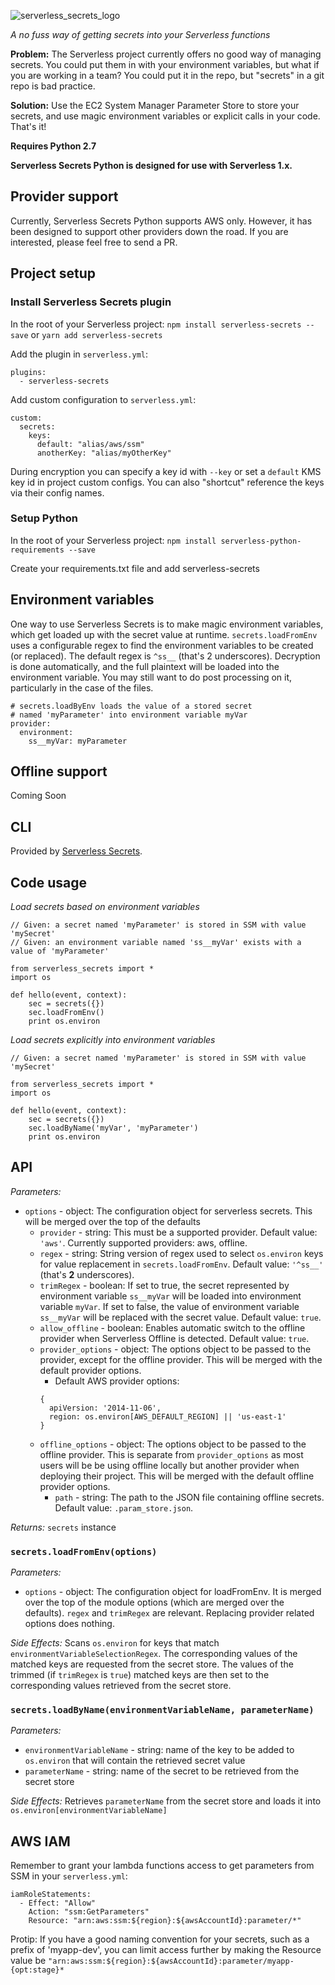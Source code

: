 ![serverless_secrets_logo](https://cloud.githubusercontent.com/assets/1689118/15905519/23bf2208-2d83-11e6-96fb-7dc1edd359ee.png)

*A no fuss way of getting secrets into your Serverless functions*

**Problem:** The Serverless project currently offers no good way of managing secrets.
You could put them in with your environment variables, but what if you are working in a team?
You could put it in the repo, but "secrets" in a git repo is bad practice.

**Solution:** Use the EC2 System Manager Parameter Store to store your secrets,
and use magic environment variables or explicit calls in your code. That's it!

**Requires Python 2.7**

**Serverless Secrets Python is designed for use with Serverless 1.x.**

## Provider support

Currently, Serverless Secrets Python supports AWS only. However, it has been designed to support
other providers down the road. If you are interested, please feel free to send a PR.

## Project setup

### Install Serverless Secrets plugin

In the root of your Serverless project:
`npm install serverless-secrets --save` or `yarn add serverless-secrets`

Add the plugin in `serverless.yml`:
```
plugins:
  - serverless-secrets
```

Add custom configuration to `serverless.yml`:
```
custom:
  secrets:
    keys:
      default: "alias/aws/ssm"
      anotherKey: "alias/myOtherKey"
```

During encryption you can specify a key id with `--key` or set a `default` KMS key id in project
custom configs. You can also "shortcut" reference the keys via their config names.

### Setup Python
In the root of your Serverless project:
`npm install serverless-python-requirements --save`

Create your requirements.txt file and add serverless-secrets

## Environment variables

One way to use Serverless Secrets is to make magic environment variables, which get loaded up with the secret
value at runtime. `secrets.loadFromEnv` uses a configurable regex to find the environment variables to be
created (or replaced). The default regex is `^ss__` (that's 2 underscores). Decryption is done automatically, and
the full plaintext will be loaded into the environment variable. You may still want to do post processing on it,
particularly in the case of the files.

```
# secrets.loadByEnv loads the value of a stored secret
# named 'myParameter' into environment variable myVar
provider:
  environment:
    ss__myVar: myParameter
```

## Offline support

Coming Soon

## CLI

Provided by [Serverless Secrets](https://github.com/trek10inc/serverless-secrets).

## Code usage

*Load secrets based on environment variables*

```
// Given: a secret named 'myParameter' is stored in SSM with value 'mySecret'
// Given: an environment variable named 'ss__myVar' exists with a value of 'myParameter'

from serverless_secrets import *
import os

def hello(event, context):
    sec = secrets({})
    sec.loadFromEnv()
    print os.environ
```

*Load secrets explicitly into environment variables*

```
// Given: a secret named 'myParameter' is stored in SSM with value 'mySecret'

from serverless_secrets import *
import os

def hello(event, context):
    sec = secrets({})
    sec.loadByName('myVar', 'myParameter')
    print os.environ
```

## API

*Parameters:*
- `options` - object: The configuration object for serverless secrets. This will be merged
 over the top of the defaults
  - `provider` - string: This must be a supported provider. Default value: `'aws'`.
  Currently supported providers: aws, offline.
  - `regex` - string: String version of regex used to select `os.environ` keys for value
  replacement in `secrets.loadFromEnv`. Default value: `'^ss__'` (that's **2** underscores).
  - `trimRegex` - boolean: If set to true, the secret represented by environment variable
  `ss__myVar` will be loaded into environment variable `myVar`. If set to false, the value
  of environment variable `ss__myVar` will be replaced with the secret value.
  Default value: `true`.
  - `allow_offline` - boolean: Enables automatic switch to the offline provider when Serverless
  Offline is detected. Default value: `true`.
  - `provider_options` - object: The options object to be passed to the provider, except for the
  offline provider. This will be merged with the default provider options.
    - Default AWS provider options:
    ```
    {
      apiVersion: '2014-11-06',
      region: os.environ[AWS_DEFAULT_REGION] || 'us-east-1'
    }
    ```
  - `offline_options` - object: The options object to be passed to the offline provider. This
  is separate from `provider_options` as most users will be be using offline locally but another
  provider when deploying their project. This will be merged with the default offline provider
  options.
    - `path` - string: The path to the JSON file containing offline secrets.
    Default value: `.param_store.json`.

*Returns:* `secrets` instance

### `secrets.loadFromEnv(options)`

*Parameters:*
- `options` - object: The configuration object for loadFromEnv. It is merged over the top of
 the module options (which are merged over the defaults). `regex` and `trimRegex` are relevant.
 Replacing provider related options does nothing.

*Side Effects:* Scans `os.environ` for keys that match `environmentVariableSelectionRegex`.
The corresponding values of the matched keys are requested from the secret store.
The values of the trimmed (if `trimRegex` is `true`) matched keys are then set to the
corresponding values retrieved from the secret store.

### `secrets.loadByName(environmentVariableName, parameterName)`

*Parameters:*
- `environmentVariableName` - string: name of the key to be added to `os.environ` that
will contain the retrieved secret value
- `parameterName` - string: name of the secret to be retrieved from the secret store

*Side Effects:* Retrieves `parameterName` from the secret store and loads it
into `os.environ[environmentVariableName]`

## AWS IAM

Remember to grant your lambda functions access to get parameters from SSM
in your `serverless.yml`:
```
iamRoleStatements:
  - Effect: "Allow"
    Action: "ssm:GetParameters"
    Resource: "arn:aws:ssm:${region}:${awsAccountId}:parameter/*"
```

Protip: If you have a good naming convention for your secrets, such as a prefix of 'myapp-dev',
you can limit access further by making the Resource value be
`"arn:aws:ssm:${region}:${awsAccountId}:parameter/myapp-{opt:stage}*`
